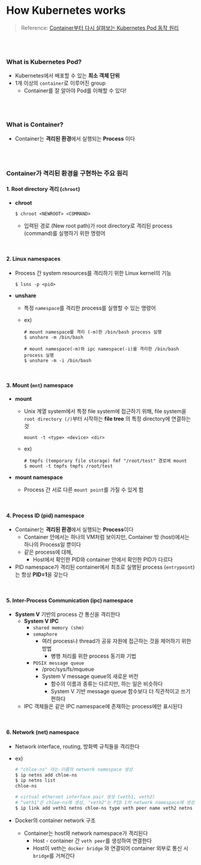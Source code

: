 # How Kubernetes works

> Reference: [Container부터 다시 살펴보는 Kubernetes Pod 동작 원리](https://speakerdeck.com/devinjeon/containerbuteo-dasi-salpyeoboneun-kubernetes-pod-dongjag-weonri)

<br>

<br>

### What is Kubernetes Pod?

- Kubernetes에서 배포할 수 있는 **최소 객체 단위**
- 1개 이상의 `container`로 이루어진 group
  - Container를 잘 알아야 Pod를 이해할 수 있다!

<br>

<br>

### What is Container?

- Container는 **격리된 환경**에서 실행되는 **Process** 이다

<br>

<br>

### Container가 격리된 환경을 구현하는 주요 원리

#### 1. Root directory 격리 (`chroot`)

- **chroot**

  ```shell
  $ chroot <NEWROOT> <COMMAND>
  ```

  - 입력된 경로 (New root path)가 root directory로 격리된 process (command)를 실행하기 위한 명령어

<br>

#### 2. Linux namespaces

- Process 간 system resources를 격리하기 위한 Linux kernel의 기능 

  ```shell
  $ lsns -p <pid>	
  ```

- **unshare**

  - 특정 `namespace`를 격리한 process를 실행할 수 있는 명령어

  - ex)

    ```shell
    # mount namespace를 격리 (-m)한 /bin/bash process 실행
    $ unshare -m /bin/bash
    
    # mount namespace(-m)와 ipc namespace(-i)를 격리한 /bin/bash process 실행
    $ unshare -m -i /bin/bash
    ```

<br>

#### 3. Mount (`mnt`) namespace

- **mount**

  - Unix 계열 system에서 특정 file system에 접근하기 위해, file system을 `root directory (/)`부터 시작하는 **file tree** 의 특정 directory에 연결하는 것

    ```shell
    mount -t <type> <device> <dir>
    ```

  - ex)

    ```shell
    # tmpfs (temporary file storage) fmf "/root/test" 경로에 mount
    $ mount -t tmpfs tmpfs /root/test
    ```

- **mount namespace**

  - Process 간 서로 다른 `mount point`를 가질 수 있게 함

<br>

#### 4. Process ID (pid) namespace

- Container는 **격리된 환경**에서 실행되는 **Process**이다
  - Container 안에서는 하나의 VM처럼 보이지만, Container 밖 (host)에서는 하나의 Process일 뿐이다
  - 같은 process에 대해,
    - Host에서 확인한 PID와 container 안에서 확인한 PID가 다르다
- PID namespace가 격리된 container에서 최초로 실행된 process (`entrypoint`)는 항상 **PID=1**을 갖는다

<br>

#### 5. Inter-Process Communication (ipc) namespace

- **System V** 기반의 process 간 통신을 격리한다
  - **System V IPC**
    - `shared memory (shm)`
    - `semaphore`
      - 여러 process나 thread가 공유 자원에 접근하는 것을 제어하기 위한 방법
        - 병행 처리를 위한 process 동기화 기법
    - `POSIX message queue`
      - /proc/sys/fs/mqueue
      - System V message queue의 새로운 버전
        - 함수의 이름과 종류는 다르지만, 하는 일은 비슷하다
        - System V 기반 message queue 함수보다 더 직관적이고 쓰기 편하다
  - IPC 객체들은 같은 IPC namespace에 존재하는 process에만 표시된다

<br>

#### 6. Network (net) namespace

- Network interface, routing, 방화벽 규칙들을 격리한다

- ex)

  ```sh
  # "chloe-ns" 라는 이름의 network namespace 생성
  $ ip netns add chloe-ns
  $ ip netns list
  chloe-ns
  ```

  ```sh
  # virtual ethernet interface pair 생성 (veth1, veth2)
  # "veth1"은 chloe-ns에 생성, "veth2"는 PID 1의 network namespace에 생성
  $ ip link add veth1 netns chloe-ns type veth peer name veth2 netns 1
  ```

- Docker의 container network 구조
  - Container는 host와 network namespace가 격리된다
    - Host - container 간 `veth peer`를 생성하여 연결한다
    - Host이 veth는 `docker bridge` 와 연결되어 container 외부로 통신 시 `bridge`를 거쳐간다
